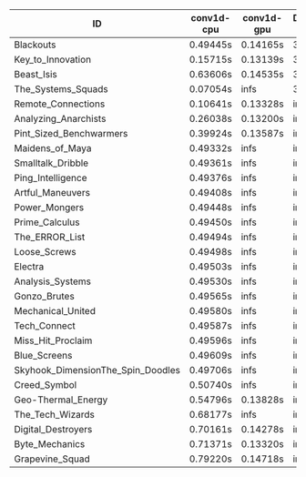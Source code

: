 |ID|conv1d-cpu|conv1d-gpu|DWSPConv2D-gpu|gemm-gpu|avg|
|-|-|-|-|-|-|
|Blackouts|0.49445s|0.14165s|3.07154s|2.06022s|1.44197s|
|Key_to_Innovation|0.15715s|0.13139s|3.31259s|2.25080s|1.46298s|
|Beast_Isis|0.63606s|0.14535s|3.05391s|2.04443s|1.46994s|
|The_Systems_Squads|0.07054s|infs|3.31468s|1.97336s|infs|
|Remote_Connections|0.10641s|0.13328s|infs|4.63037s|infs|
|Analyzing_Anarchists|0.26038s|0.13200s|infs|4.60808s|infs|
|Pint_Sized_Benchwarmers|0.39924s|0.13587s|infs|1.91770s|infs|
|Maidens_of_Maya|0.49332s|infs|infs|4.62950s|infs|
|Smalltalk_Dribble|0.49361s|infs|infs|4.62804s|infs|
|Ping_Intelligence|0.49376s|infs|infs|4.63487s|infs|
|Artful_Maneuvers|0.49408s|infs|infs|4.61749s|infs|
|Power_Mongers|0.49448s|infs|infs|4.63671s|infs|
|Prime_Calculus|0.49450s|infs|infs|4.61780s|infs|
|The_ERROR_List|0.49494s|infs|infs|4.62516s|infs|
|Loose_Screws|0.49498s|infs|infs|4.63946s|infs|
|Electra|0.49503s|infs|infs|4.63945s|infs|
|Analysis_Systems|0.49530s|infs|infs|4.63943s|infs|
|Gonzo_Brutes|0.49565s|infs|infs|4.63674s|infs|
|Mechanical_United|0.49580s|infs|infs|4.62981s|infs|
|Tech_Connect|0.49587s|infs|infs|4.64271s|infs|
|Miss_Hit_Proclaim|0.49596s|infs|infs|4.64374s|infs|
|Blue_Screens|0.49609s|infs|infs|4.62606s|infs|
|Skyhook_DimensionThe_Spin_Doodles|0.49706s|infs|infs|4.63204s|infs|
|Creed_Symbol|0.50740s|infs|infs|4.62854s|infs|
|Geo-Thermal_Energy|0.54796s|0.13828s|infs|4.60769s|infs|
|The_Tech_Wizards|0.68177s|infs|infs|4.62342s|infs|
|Digital_Destroyers|0.70161s|0.14278s|infs|4.80815s|infs|
|Byte_Mechanics|0.71371s|0.13320s|infs|4.62200s|infs|
|Grapevine_Squad|0.79220s|0.14718s|infs|4.63005s|infs|
